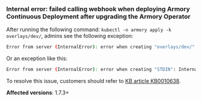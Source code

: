 ### Internal error: failed calling webhook when deploying Armory Continuous Deployment after upgrading the Armory Operator

After running the following command: `kubectl -n armory apply -k overlays/dev/`, admins see the following exception:

```bash
Error from server (InternalError): error when creating "overlays/dev/": Internal error occurred: failed calling webhook "webhook-spinnakerservices-v1alpha2.spinnaker.armory.io": Post "https://spinnaker-operator.armory.svc:443/validate-spinnaker-armory-io-v1alpha2-spinnakerservice?timeout=10s": context deadline exceeded
``` 

Or an exception like this:

```bash
Error from server (InternalError): error when creating "STDIN": Internal error occurred: failed calling webhook "webhook-spinnakerservices-v1alpha2.spinnaker.armory.io": Post "https://spinnaker-operator.armory-operator.svc:443/validate-spinnaker-armory-io-v1alpha2-spinnakerservice?timeout=10s": no endpoints available for service "spinnaker-operator"
```

To resolve this issue, customers should refer to [KB article KB0010638](https://support.armory.io/support?id=kb_article_view&sysparm_article=KB0010638).

**Affected versions**: 1.7.3+
